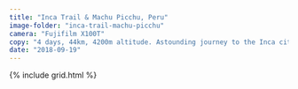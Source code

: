 ```yaml
---
title: "Inca Trail & Machu Picchu, Peru"
image-folder: "inca-trail-machu-picchu"
camera: "Fujifilm X100T"
copy: "4 days, 44km, 4200m altitude. Astounding journey to the Inca city of Machu Picchu."
date: "2018-09-19"
---
```


{% include grid.html %}
